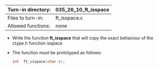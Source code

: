 Turn-in directory: | 035_26_10_ft_isspace|
-------------|-------------|
Files to turn-in: | ft_isspace.c |
Allowed functions: | none

* Write the function **ft_isspace** that will copy the exact behaviour of the ctype.h function isspace

* The function must be prototyped as follows:
   ```C
   int  ft_isspace(char c);
   ```
